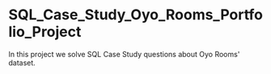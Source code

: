 # SQL_Case_Study_Oyo_Rooms_Portfolio_Project

In this project we solve SQL Case Study questions about Oyo Rooms' dataset. 

